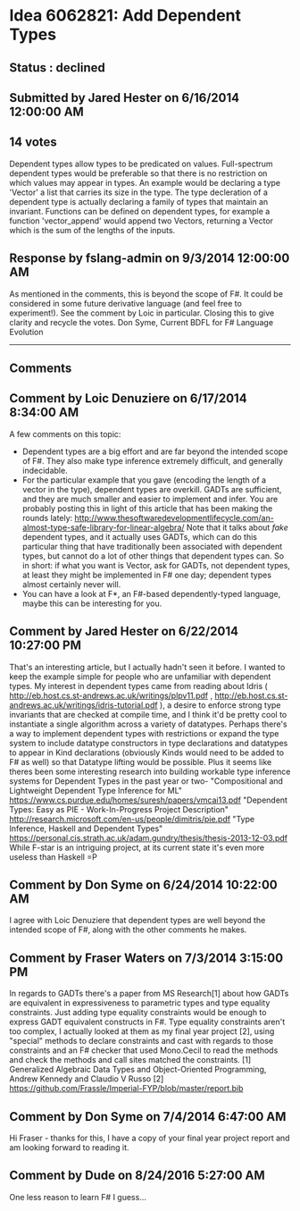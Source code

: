# Idea 6062821: Add Dependent Types #

## Status : declined

## Submitted by Jared Hester on 6/16/2014 12:00:00 AM

## 14 votes

Dependent types allow types to be predicated on values. Full-spectrum dependent types would be preferable so that there is no restriction
on which values may appear in types. An example would be declaring a type 'Vector' a list that carries its size in the type.
The type decleration of a dependent type is actually declaring a family of types that maintain an invariant.
Functions can be defined on dependent types, for example a function 'vector_append' would append two Vectors, returning a Vector which is the sum of the lengths of the inputs.



## Response by fslang-admin on 9/3/2014 12:00:00 AM

As mentioned in the comments, this is beyond the scope of F#. It could be considered in some future derivative language (and feel free to experiment!). See the comment by Loic in particular.
Closing this to give clarity and recycle the votes.
Don Syme, Current BDFL for F# Language Evolution

------------------------
## Comments


## Comment by Loic Denuziere on 6/17/2014 8:34:00 AM
A few comments on this topic:
* Dependent types are a big effort and are far beyond the intended scope of F#. They also make type inference extremely difficult, and generally indecidable.
* For the particular example that you gave (encoding the length of a vector in the type), dependent types are overkill. GADTs are sufficient, and they are much smaller and easier to implement and infer. You are probably posting this in light of this article that has been making the rounds lately: http://www.thesoftwaredevelopmentlifecycle.com/an-almost-type-safe-library-for-linear-algebra/ Note that it talks about *fake* dependent types, and it actually uses GADTs, which can do this particular thing that have traditionally been associated with dependent types, but cannot do a lot of other things that dependent types can.
So in short: if what you want is Vector, ask for GADTs, not dependent types, at least they might be implemented in F# one day; dependent types almost certainly never will.
* You can have a look at F*, an F#-based dependently-typed language, maybe this can be interesting for you.


## Comment by Jared Hester on 6/22/2014 10:27:00 PM
That's an interesting article, but I actually hadn't seen it before. I wanted to keep the example simple for people who are unfamiliar with dependent types. My interest in dependent types came from reading about Idris ( http://eb.host.cs.st-andrews.ac.uk/writings/plpv11.pdf , http://eb.host.cs.st-andrews.ac.uk/writings/idris-tutorial.pdf ), a desire to enforce strong type invariants that are checked at compile time, and I think it'd be pretty cool to instantiate a single algorithm across a variety of datatypes.
Perhaps there's a way to implement dependent types with restrictions or expand the type system to include datatype constructors in type declarations and datatypes to appear in Kind declarations (obviously Kinds would need to be added to F# as well) so that Datatype lifting would be possible.
Plus it seems like theres been some interesting research into building workable type inference systems for Dependent Types in the past year or two-
"Compositional and Lightweight Dependent Type Inference for ML" https://www.cs.purdue.edu/homes/suresh/papers/vmcai13.pdf
"Dependent Types: Easy as PIE - Work-In-Progress Project Description" http://research.microsoft.com/en-us/people/dimitris/pie.pdf
"Type Inference, Haskell and Dependent Types" https://personal.cis.strath.ac.uk/adam.gundry/thesis/thesis-2013-12-03.pdf
While F-star is an intriguing project, at its current state it's even more useless than Haskell =P


## Comment by Don Syme on 6/24/2014 10:22:00 AM
I agree with Loic Denuziere that dependent types are well beyond the intended scope of F#, along with the other comments he makes.


## Comment by Fraser Waters on 7/3/2014 3:15:00 PM
In regards to GADTs there's a paper from MS Research[1] about how GADTs are equivalent in expressiveness to parametric types and type equality constraints. Just adding type equality constraints would be enough to express GADT equivalent constructs in F#. Type equality constraints aren't too complex, I actually looked at them as my final year project [2], using "special" methods to declare constraints and cast with regards to those constraints and an F# checker that used Mono.Cecil to read the methods and check the methods and call sites matched the constraints.
[1] Generalized Algebraic Data Types and Object-Oriented Programming, Andrew Kennedy and Claudio V Russo
[2] https://github.com/Frassle/Imperial-FYP/blob/master/report.bib


## Comment by Don Syme on 7/4/2014 6:47:00 AM
Hi Fraser - thanks for this, I have a copy of your final year project report and am looking forward to reading it.


## Comment by Dude on 8/24/2016 5:27:00 AM
One less reason to learn F# I guess...

